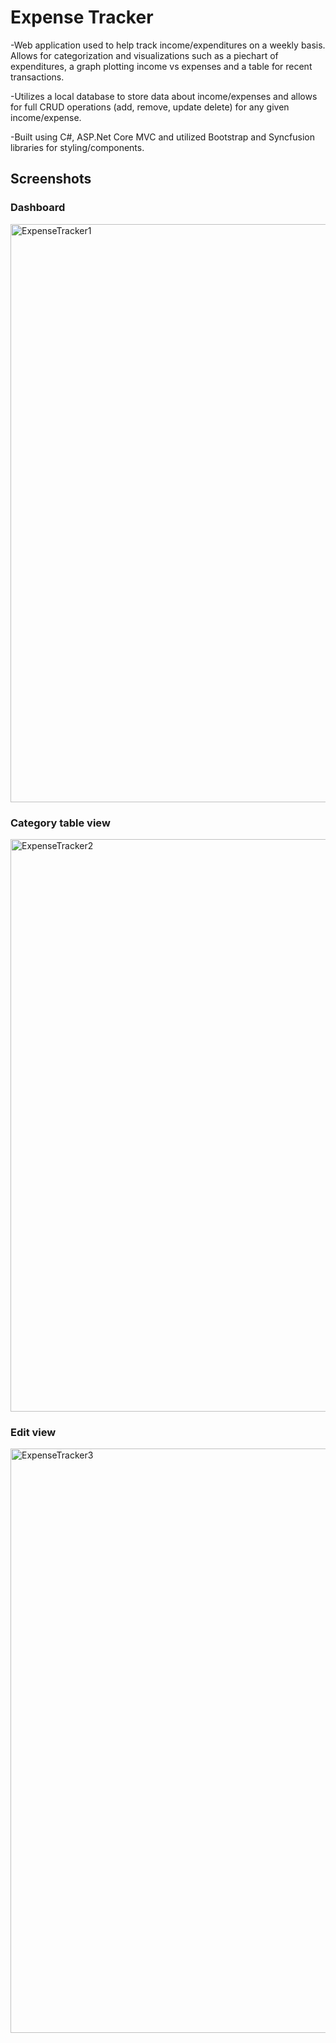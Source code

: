 # Expense Tracker

-Web application used to help track income/expenditures on a weekly basis. Allows for categorization and visualizations such as a piechart of expenditures, a graph plotting income vs expenses and a table for recent transactions.

-Utilizes a local database to store data about income/expenses and allows for full CRUD operations (add, remove, update delete) for any given income/expense.

-Built using C#, ASP.Net Core MVC and utilized Bootstrap and Syncfusion libraries for styling/components. 

## Screenshots
### Dashboard
<img width="925" alt="ExpenseTracker1" src="https://github.com/dyank432/Expense-Tracker/assets/55112870/fcf7778b-4ba3-4c0d-8ff9-25f694935237">

### Category table view

<img width="916" alt="ExpenseTracker2" src="https://github.com/dyank432/Expense-Tracker/assets/55112870/8caf5c97-9b12-4ade-a73d-3c4c7cdcb3b5">

### Edit view

<img width="935" alt="ExpenseTracker3" src="https://github.com/dyank432/Expense-Tracker/assets/55112870/3f688306-a770-418f-835a-f558c6de0f5a">

